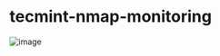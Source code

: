 # tecmint-nmap-monitoring


![image](https://user-images.githubusercontent.com/75366950/190685238-8ecb0e55-7876-4324-94c7-5d629239a848.png)

